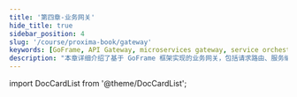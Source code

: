 ```yaml
---
title: '第四章-业务网关'
hide_title: true
sidebar_position: 4
slug: '/course/proxima-book/gateway'
keywords: [GoFrame, API Gateway, microservices gateway, service orchestration, request routing, load balancing]
description: "本章详细介绍了基于 GoFrame 框架实现的业务网关，包括请求路由、服务编排、负载均衡等核心功能的实现。"
---
```


import DocCardList from '@theme/DocCardList';

<DocCardList />
